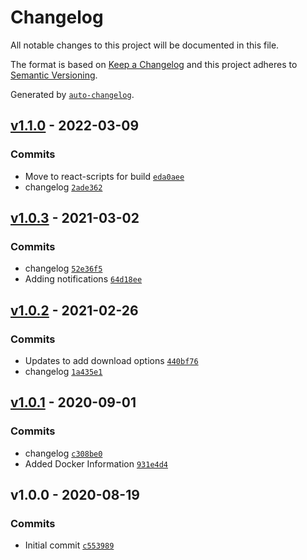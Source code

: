 # Changelog

All notable changes to this project will be documented in this file.

The format is based on [Keep a Changelog](https://keepachangelog.com/en/1.0.0/)
and this project adheres to [Semantic Versioning](https://semver.org/spec/v2.0.0.html).

Generated by [`auto-changelog`](https://github.com/CookPete/auto-changelog).

## [v1.1.0](https://github.com/martinholden-skillsoft/jsonata-extended-exerciser/compare/v1.0.3...v1.1.0) - 2022-03-09

### Commits

- Move to react-scripts for build [`eda0aee`](https://github.com/martinholden-skillsoft/jsonata-extended-exerciser/commit/eda0aee3a6947a4043279afaab972f75a7565c6b)
- changelog [`2ade362`](https://github.com/martinholden-skillsoft/jsonata-extended-exerciser/commit/2ade362413feed6523fb9618b2a878b5e8536583)

## [v1.0.3](https://github.com/martinholden-skillsoft/jsonata-extended-exerciser/compare/v1.0.2...v1.0.3) - 2021-03-02

### Commits

- changelog [`52e36f5`](https://github.com/martinholden-skillsoft/jsonata-extended-exerciser/commit/52e36f53852e7e457deae6d5a7e887ce94b2eed4)
- Adding notifications [`64d18ee`](https://github.com/martinholden-skillsoft/jsonata-extended-exerciser/commit/64d18ee25514f0f3fa752de7d963352dfe8282b6)

## [v1.0.2](https://github.com/martinholden-skillsoft/jsonata-extended-exerciser/compare/v1.0.1...v1.0.2) - 2021-02-26

### Commits

- Updates to add download options [`440bf76`](https://github.com/martinholden-skillsoft/jsonata-extended-exerciser/commit/440bf76748722823e0e725696634968297cea198)
- changelog [`1a435e1`](https://github.com/martinholden-skillsoft/jsonata-extended-exerciser/commit/1a435e16954006635bbb33ca14b082f84cfd416d)

## [v1.0.1](https://github.com/martinholden-skillsoft/jsonata-extended-exerciser/compare/v1.0.0...v1.0.1) - 2020-09-01

### Commits

- changelog [`c308be0`](https://github.com/martinholden-skillsoft/jsonata-extended-exerciser/commit/c308be09046dac337d2c0d668b33ee88df520daa)
- Added Docker Information [`931e4d4`](https://github.com/martinholden-skillsoft/jsonata-extended-exerciser/commit/931e4d41c535473c2701a4d5de6dd39fe1692cf5)

## v1.0.0 - 2020-08-19

### Commits

- Initial commit [`c553989`](https://github.com/martinholden-skillsoft/jsonata-extended-exerciser/commit/c553989b4eecf50cfb92666cf82115dd77d9c51f)
